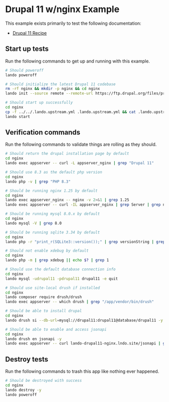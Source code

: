 # Drupal 11 w/nginx Example

This example exists primarily to test the following documentation:

* [Drupal 11 Recipe](https://docs.lando.dev/config/drupal10.html)

## Start up tests

Run the following commands to get up and running with this example.

```bash
# Should poweroff
lando poweroff

# Should initialize the latest Drupal 11 codebase
rm -rf nginx && mkdir -p nginx && cd nginx
lando init --source remote --remote-url https://ftp.drupal.org/files/projects/drupal-11.0.x-dev.tar.gz --remote-options="--strip-components 1" --recipe drupal11 --webroot . --name lando-drupal11-nginx --option via=nginx

# Should start up successfully
cd nginx
cp -f ../../.lando.upstream.yml .lando.upstream.yml && cat .lando.upstream.yml
lando start
```

## Verification commands

Run the following commands to validate things are rolling as they should.

```bash
# Should return the drupal installation page by default
cd nginx
lando exec appserver -- curl -L appserver_nginx | grep "Drupal 11"

# Should use 8.3 as the default php version
cd nginx
lando php -v | grep "PHP 8.3"

# Should be running nginx 1.25 by default
cd nginx
lando exec appserver_nginx -- nginx -v 2>&1 | grep 1.25
lando exec appserver -- curl -IL appserver_nginx | grep Server | grep nginx

# Should be running mysql 8.0.x by default
cd nginx
lando mysql -V | grep 8.0

# Should be running sqlite 3.34 by default
cd nginx
lando php -r "print_r(SQLite3::version());" | grep versionString | grep 3.34

# Should not enable xdebug by default
cd nginx
lando php -m | grep xdebug || echo $? | grep 1

# Should use the default database connection info
cd nginx
lando mysql -udrupal11 -pdrupal11 drupal11 -e quit

# Should use site-local drush if installed
cd nginx
lando composer require drush/drush
lando exec appserver -- which drush | grep "/app/vendor/bin/drush"

# Should be able to install drupal
cd nginx
lando drush si --db-url=mysql://drupal11:drupal11@database/drupal11 -y

# Should be able to enable and access jsonapi
cd nginx
lando drush en jsonapi -y
lando exec appserver -- curl lando-drupal11-nginx.lndo.site/jsonapi | grep "action--action"
```

## Destroy tests

Run the following commands to trash this app like nothing ever happened.

```bash
# Should be destroyed with success
cd nginx
lando destroy -y
lando poweroff
```
